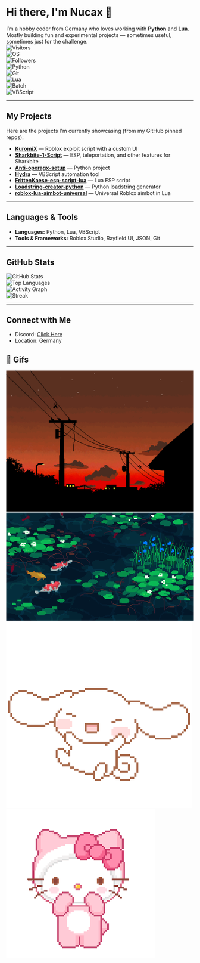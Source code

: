 # Hi there, I'm Nucax 👋

I’m a hobby coder from Germany who loves working with **Python** and **Lua**.  
Mostly building fun and experimental projects — sometimes useful, sometimes just for the challenge.  
![Visitors](https://komarev.com/ghpvc/?username=nucax&color=blueviolet)  
![OS](https://img.shields.io/badge/OS-Linux-informational?logo=linux&color=yellow)  
![Followers](https://img.shields.io/github/followers/nucax?label=Followers&style=flat&color=brightgreen)  
![Python](https://img.shields.io/badge/Python-3776AB?logo=python&logoColor=white)  
![Git](https://img.shields.io/badge/Git-F05032?logo=git&logoColor=white)  
![Lua](https://img.shields.io/badge/Lua-2C2D72?logo=lua&logoColor=white)  
![Batch](https://img.shields.io/badge/Language-Batch-green?logo=windows-terminal&logoColor=white)  
![VBScript](https://img.shields.io/badge/Language-VBScript-orange?logo=visualstudio&logoColor=white)  


---

##  My Projects  
Here are the projects I'm currently showcasing (from my GitHub pinned repos):  
- **[KuromiX](https://github.com/nucax/KuromiX)** — Roblox exploit script with a custom UI  
- **[Sharkbite-1-Script](https://github.com/nucax/Sharkbite-1-Script)** — ESP, teleportation, and other features for Sharkbite  
- **[Anti-operagx-setup](https://github.com/nucax/Anti-operagx-setup)** — Python project  
- **[Hydra](https://github.com/nucax/Hydra)** — VBScript automation tool  
- **[FrittenKaese-esp-script-lua](https://github.com/nucax/FrittenKaese-esp-script-lua)** — Lua ESP script  
- **[Loadstring-creator-python](https://github.com/nucax/Loadstring-creator-python)** — Python loadstring generator  
- **[roblox-lua-aimbot-universal](https://github.com/nucax/roblox-lua-aimbot-universal)** — Universal Roblox aimbot in Lua  

---

##  Languages & Tools  
- **Languages:** Python, Lua, VBScript  
- **Tools & Frameworks:** Roblox Studio, Rayfield UI, JSON, Git

---

##  GitHub Stats  
![GitHub Stats](https://github-readme-stats.vercel.app/api?username=nucax&show_icons=true&theme=tokyonight)  
![Top Languages](https://github-readme-stats.vercel.app/api/top-langs/?username=nucax&layout=compact&theme=tokyonight)  
![Activity Graph](https://github-readme-activity-graph.vercel.app/graph?username=nucax&theme=tokyo-night)  
![Streak](https://streak-stats.demolab.com?user=nucax&theme=tokyonight)

---

##  Connect with Me  
- Discord: [Click Here](https://discord.gg/3kwTV3SxV)  
- Location: Germany


## 🎥 Gifs
![Sun Set](./1B146753-C46B-4270-9886-0B0B0CB74814.gif)
![Fish Pond](./7848173D-FBD2-4E15-AE0E-249CDDAB8AE8.gif)
![cinamon roll](./C4887F6B-BE8B-4800-A644-AE0D3C3F9DBF.gif)
![Hello Kitty](./7B1398E7-BE88-48DB-8A6A-921CE4EC3347.gif)
